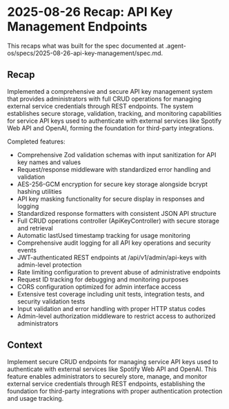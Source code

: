 # 2025-08-26 Recap: API Key Management Endpoints

This recaps what was built for the spec documented at .agent-os/specs/2025-08-26-api-key-management/spec.md.

## Recap

Implemented a comprehensive and secure API key management system that provides administrators with full CRUD operations for managing external service credentials through REST endpoints. The system establishes secure storage, validation, tracking, and monitoring capabilities for service API keys used to authenticate with external services like Spotify Web API and OpenAI, forming the foundation for third-party integrations.

Completed features:
- Comprehensive Zod validation schemas with input sanitization for API key names and values
- Request/response middleware with standardized error handling and validation
- AES-256-GCM encryption for secure key storage alongside bcrypt hashing utilities
- API key masking functionality for secure display in responses and logging
- Standardized response formatters with consistent JSON API structure
- Full CRUD operations controller (ApiKeyController) with secure storage and retrieval
- Automatic lastUsed timestamp tracking for usage monitoring
- Comprehensive audit logging for all API key operations and security events
- JWT-authenticated REST endpoints at /api/v1/admin/api-keys with admin-level protection
- Rate limiting configuration to prevent abuse of administrative endpoints
- Request ID tracking for debugging and monitoring purposes
- CORS configuration optimized for admin interface access
- Extensive test coverage including unit tests, integration tests, and security validation tests
- Input validation and error handling with proper HTTP status codes
- Admin-level authorization middleware to restrict access to authorized administrators

## Context

Implement secure CRUD endpoints for managing service API keys used to authenticate with external services like Spotify Web API and OpenAI. This feature enables administrators to securely store, manage, and monitor external service credentials through REST endpoints, establishing the foundation for third-party integrations with proper authentication protection and usage tracking.